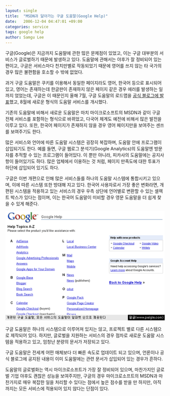 ```yaml
---
layout: single
title:  "MSDN과 닮아가는 구글 도움말(Google Help)"
date:   2006-12-04 04:47:01 +09:00
categories: service
tags: google help
author: Samgu Lee
---
```

구글(Google)은 지금까지 도움말에 관한 많은 문제점이 있었고, 이는 구글 대부분의 서비스가 글로벌하기 때문에 발생하고 있다. 도움말에 관해서는 야후가 잘 정비되어 있는 편이고, 구글은 서비스마다 천치만별로 작동되었기 때문에 영어를 쓰지 않는 타 국가의 경우 많은 불편함을 호소할 수 밖에 없었다.

과거 구글 도움말은 쿠키를 이용해서 동일한 페이지라도 영어, 한국어 등으로 표시되어 있고, 영어는 존재하는데 한글판이 존재하지 않은 페이지 같은 경우 에러를 발생하는 일까지 었었는데, 구글은 이 때문인지 올해 7월, 구글 도움말의 로드맵을 [공식 블로그에 발표](http://googleblog.blogspot.com/2006/07/roadmap-for-google-help.html)했고, 8월에 새로운 형식의 도움말 서비스를 개시했다.

기존의 도움말에 비해서 새로운 도움말은 마치 마이크로소프트의 MSDN과 같이 구글 전체 서비스를 포함하는 형식으로 바뀌었고, 다국어 체계도 예전에 비해서 많은 발전을 이루고 있다. 또한, 한국어 페이지가 존재하지 않을 경우 영어 페이지만을 보여주는 센쓰를 보여주기도 한다.

많은 서비스와 언어에 따른 도움말 시스템은 굉장히 복잡하며, 도움말 안에 프로그램이 삽입되기도 한다. 예를 들면, 구글 웹로그 분석기(Google Analytics)의 도움말엔 방문자를 추적할 수 있는 프로그램이 들어있다. 이 뿐만 아니라, 피카사의 도움말에는 공지사항이 들어있기도 하다. 많은 업체에서 이용하는 것 처럼, 페이지 만족도에 대한 투표가 하단에 삽입되어 있기도 하다.

구글은 이번 개편으로 인해 많은 서비스들를 하나의 도움말 시스템에 통합시키고 있으며, 이에 따른 시스템 또한 방대해 지고 있다. 한국어 사용자로서 가장 좋은 변화라면, 개편된 시스템을 적용하고 있는 서비스의 경우 우측 상단에 언어별로 변환할 수 있는 셀렉트 박스가 있다는 점이며, 이는 한국어 도움말이 미비할 경우 영문 도움말을 더 쉽게 찾을 수 있게 해준다.

![개편된 구글 도움말, 모든 서비스를 지원한다](/assets/google-help-upgrade.gif)

구글 도움말은 하나의 시스템으로 이루어져 있지는 않고, 프로젝트 별로 다른 시스템으로 제작되어 있다. 하지만, 글로벌을 지원하는 서비스의 경우 점차로 새로운 도움말 시스템을 적용하고 있고, 엄청난 분량의 문서가 저장되고 있다.

구글 도움말은 전세계 어떤 매체보다 더 빠른 속도로 업데이트 되고 있으며, 언론이나 공식 블로그에 공지된 내용이 이미 도움말에는 관련 문서가 삽입되어 있는 경우가 흔하다.

도움말의 글로벌화는 역시 마이크로소프트가 가장 잘 정비되어 있으며, 마찬가지인 글로벌 기업 야후도 괜찮은 성능을 보여주지만, 구글의 경우 마이크로소프트의 MSDN과 마찬가지로 매우 복잡한 일을 처리할 수 있다는 점에서 높은 점수를 받을 만 하지만, 아직까지는 모든 서비스에 적용되어 있지 않다는 단점이 있다.
